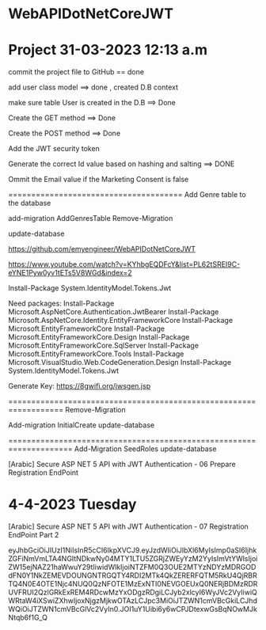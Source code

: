 # WebAPIDotNetCoreJWT

Project
31-03-2023 12:13 a.m
==================================
commit the project file to GitHub == done

add user class model ==> done , created D.B context

make sure table User is created in the D.B ==> Done

Create the GET method ==> Done

Create the POST method ==> Done

Add the JWT security token

Generate the correct Id value based on hashing and salting ==> DONE 

Ommit the Email value if the Marketing Consent is false

======================================
Add Genre table to the database

add-migration AddGenresTable
Remove-Migration 

update-database

https://github.com/emyengineer/WebAPIDotNetCoreJWT


https://www.youtube.com/watch?v=KYhbgEQDFcY&list=PL62tSREI9C-eYNE1Pyw0yv1tETs5V8WGd&index=2

Install-Package System.IdentityModel.Tokens.Jwt

Need packages:
Install-Package Microsoft.AspNetCore.Authentication.JwtBearer
Install-Package Microsoft.AspNetCore.Identity.EntityFrameworkCore
Install-Package Microsoft.EntityFrameworkCore
Install-Package Microsoft.EntityFrameworkCore.Design
Install-Package Microsoft.EntityFrameworkCore.SqlServer
Install-Package Microsoft.EntityFrameworkCore.Tools
Install-Package Microsoft.VisualStudio.Web.CodeGeneration.Design
Install-Package System.IdentityModel.Tokens.Jwt

Generate Key: https://8gwifi.org/jwsgen.jsp


==================================================================
Remove-Migration

Add-migration InitialCreate
update-database

====================================================================
Add-Migration SeedRoles 
update-database

[Arabic] Secure ASP NET 5 API with JWT Authentication - 06 Prepare Registration EndPoint

4-4-2023 Tuesday
================
[Arabic] Secure ASP NET 5 API with JWT Authentication - 07 Registration EndPoint Part 2

eyJhbGciOiJIUzI1NiIsInR5cCI6IkpXVCJ9.eyJzdWIiOiJlbXl6MyIsImp0aSI6IjhkZGFiNmVmLTA4NGItNDkwNy04MTY1LTU5ZGRjZWEyYzM2YyIsImVtYWlsIjoiZW15ejNAZ21haWwuY29tIiwidWlkIjoiNTZFM0Q3OUE2MTYzNDYzMDRGODdFN0Y1NkZEMEVDOUNGNTRGQTY4RDI2MTk4QkZERERFQTM5RkU4QjRBRTQ4N0E4OTE1Njc4NUQ0QzNFOTE1MzExNTI0NEVGOEUxQ0NERjBDMzRDRUVFRUI2QzlGRkExREM4RDcwMzYxODgzRDgiLCJyb2xlcyI6WyJVc2VyIiwiQWRtaW4iXSwiZXhwIjoxNjgzMjkwOTAzLCJpc3MiOiJTZWN1cmVBcGkiLCJhdWQiOiJTZWN1cmVBcGlVc2VyIn0.JOI1uY1Uibi6y6wCPJDtexwGsBqNOwMJkNtqb6f1G_Q










